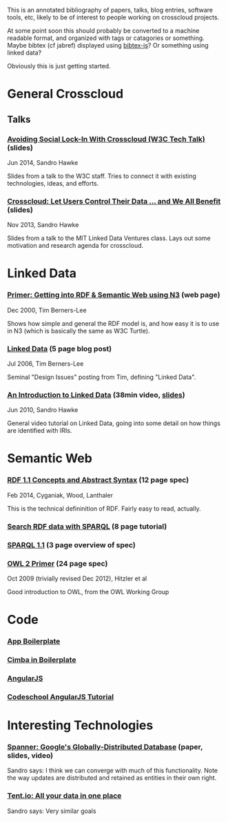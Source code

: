 
This is an annotated bibliography of papers, talks, blog entries,
software tools, etc, likely to be of interest to people working on
crosscloud projects.

At some point soon this should probably be converted to a machine
readable format, and organized with tags or catagories or something.
Maybe bibtex (cf jabref) displayed using
[bibtex-js](https://code.google.com/p/bibtex-js/)?  Or something using
linked data?

Obviously this is just getting started.


# General Crosscloud

## Talks


### [Avoiding Social Lock-In With Crosscloud (W3C Tech Talk)](http://www.w3.org/2014/Talks/0605-sandro) (slides)

Jun 2014, Sandro Hawke

Slides from a talk to the W3C staff.    Tries to connect it with existing technologies, ideas, and efforts.


### [Crosscloud: Let Users Control Their Data ... and We All Benefit](http://www.w3.org/2013/Talks/1119-sandro-crosscloud/) (slides)

Nov 2013, Sandro Hawke

Slides from a talk to the MIT Linked Data Ventures class.   Lays out some motivation and research agenda for crosscloud.



# Linked Data 

### [Primer: Getting into RDF & Semantic Web using N3](http://www.w3.org/2000/10/swap/Primer.html) (web page)

Dec 2000, Tim Berners-Lee

Shows how simple and general the RDF model is, and how easy it is to use in N3 (which is basically the same as W3C Turtle).



### [Linked Data](http://www.w3.org/DesignIssues/LinkedData.html) (5 page blog post)

Jul 2006, Tim Berners-Lee

Seminal "Design Issues" posting from Tim, defining "Linked Data".


### [An Introduction to Linked Data](https://vimeo.com/12444260) (38min video, [slides](http://www.w3.org/2010/Talks/0608-linked-data/))

Jun 2010, Sandro Hawke

General video tutorial on Linked Data, going into some detail on how things are identified with IRIs.


# Semantic Web

### [RDF 1.1 Concepts and Abstract Syntax](http://www.w3.org/TR/rdf11-concepts/) (12 page spec)

Feb 2014, Cyganiak, Wood, Lanthaler

This is the technical defininition of RDF.   Fairly easy to read, actually.  


### [Search RDF data with SPARQL](http://www.ibm.com/developerworks/xml/library/j-sparql/) (8 page tutorial)

### [SPARQL 1.1](http://www.w3.org/TR/sparql11-overview/) (3 page overview of spec)

### [OWL 2 Primer](http://www.w3.org/TR/owl2-primer/) (24 page spec)

Oct 2009 (trivially revised Dec 2012), Hitzler et al

Good introduction to OWL, from the OWL Working Group





# Code

### [App Boilerplate](https://github.com/linkeddata/app-bp)

### [Cimba in Boilerplate](https://github.com/linkeddata/cimba/tree/next)

### [AngularJS](http://angularjs.org)

### [Codeschool AngularJS Tutorial](angular.codeschool.com)



# Interesting Technologies

### [Spanner: Google's Globally-Distributed Database](http://research.google.com/archive/spanner.html) (paper, slides, video)

Sandro says: I think we can converge with much of this functionality.   Note the way updates are distributed and retained as entities in their own right.




### [Tent.io: All your data in one place](https://tent.io/)

Sandro says: Very similar goals

